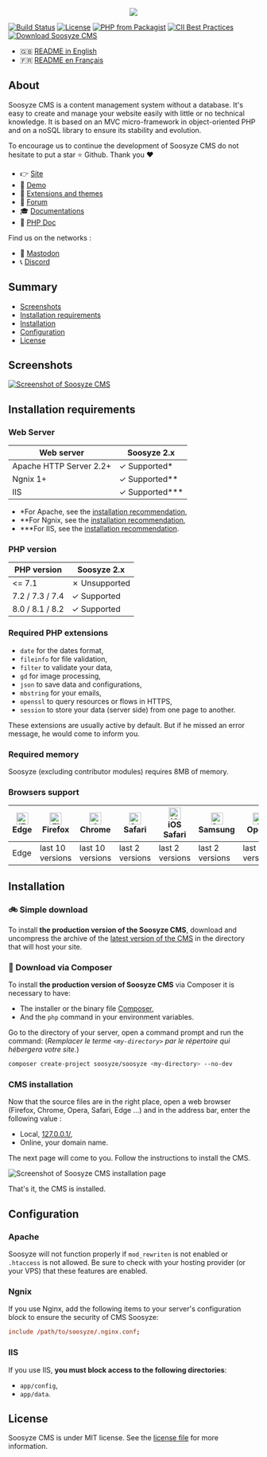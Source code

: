 <p align="center"><a href="https://soosyze.com/" rel="noopener" target="_blank"><img src="https://soosyze.com/assets/files/logo/soosyze-name.png"></a></p>

[![Build Status](https://github.com/soosyze/soosyze/workflows/Tests/badge.svg?branch=master)](https://github.com/soosyze/soosyze/actions?query=branch:master "Tests")
[![License](https://img.shields.io/github/license/soosyze/soosyze.svg)](https://github.com/soosyze/soosyze/blob/master/LICENSE "LICENSE")
[![PHP from Packagist](https://img.shields.io/badge/PHP-%3E%3D7.2-%238892bf)](/README.md#version-php "PHP version 7.2 minimum")
[![CII Best Practices](https://bestpractices.coreinfrastructure.org/projects/4102/badge)](https://bestpractices.coreinfrastructure.org/projects/4102)
[![Download Soosyze CMS](https://img.shields.io/badge/download-releases%20latest-blue.svg)](https://github.com/soosyze/soosyze/releases/latest/download/soosyze.zip "Download Soosyze CMS")

- :gb: [README in English](README.md)
- :fr: [README en Français](README_fr.md)

## About

Soosyze CMS is a content management system without a database.
It's easy to create and manage your website easily with little or no technical knowledge.
It is based on an MVC micro-framework in object-oriented PHP and on a noSQL library to ensure its stability and evolution.

To encourage us to continue the development of Soosyze CMS do not hesitate to put a star :star: Github. Thank you :heart:

- :point_right: [Site](https://soosyze.com)
- :eyes: [Demo](https://demo.soosyze.com)
- :dizzy: [Extensions and themes](https://github.com/soosyze-extension)
- :speech_balloon: [Forum](https://community.soosyze.com)
- :mortar_board: [Documentations](https://github.com/soosyze/documentations)
- :green_book: [PHP Doc](https://api.soosyze.com)

Find us on the networks :

- :busts_in_silhouette: [Mastodon](https://mamot.fr/@soosyze)
- :telephone_receiver: [Discord](https://discordapp.com/invite/parFfTt)

## Summary

- [Screenshots](#screenshots)
- [Installation requirements](#installation-requirements)
- [Installation](#installation)
- [Configuration](#configuration)
- [License](#license)

## Screenshots

[![Screenshot of Soosyze CMS](https://soosyze.com/assets/files/screen/devices-accueil.png)](https://soosyze.com/#screenshot)

## Installation requirements

### Web Server

| Web server              | Soosyze 2.x       |
| ----------------------- | ----------------- |
| Apache HTTP Server 2.2+ | ✓ Supported\*     |
| Ngnix 1+                | ✓ Supported\*\*   |
| IIS                     | ✓ Supported\*\*\* |

- \*For Apache, see the [installation recommendation](#apache),
- \*\*For Ngnix, see the [installation recommendation](#ngnix),
- \*\*\*For IIS, see the [installation recommendation](#iis).

### PHP version

| PHP version     | Soosyze 2.x   |
| --------------- | ------------- |
| <= 7.1          | ✗ Unsupported |
| 7.2 / 7.3 / 7.4 | ✓ Supported   |
| 8.0 / 8.1 / 8.2 | ✓ Supported   |

### Required PHP extensions

- `date` for the dates format,
- `fileinfo` for file validation,
- `filter` to validate your data,
- `gd` for image processing,
- `json` to save data and configurations,
- `mbstring` for your emails,
- `openssl` to query resources or flows in HTTPS,
- `session` to store your data (server side) from one page to another.

These extensions are usually active by default. But if he missed an error message, he would come to inform you.

### Required memory

Soosyze (excluding contributor modules) requires 8MB of memory.

### Browsers support

| [<img src="https://raw.githubusercontent.com/alrra/browser-logos/master/src/edge/edge_48x48.png" alt="IE / Edge" width="24px" height="24px" />](http://godban.github.io/browsers-support-badges/)<br/> Edge | [<img src="https://raw.githubusercontent.com/alrra/browser-logos/master/src/firefox/firefox_48x48.png" alt="Firefox" width="24px" height="24px" />](http://godban.github.io/browsers-support-badges/)<br/>Firefox | [<img src="https://raw.githubusercontent.com/alrra/browser-logos/master/src/chrome/chrome_48x48.png" alt="Chrome" width="24px" height="24px" />](http://godban.github.io/browsers-support-badges/)<br/>Chrome | [<img src="https://raw.githubusercontent.com/alrra/browser-logos/master/src/safari/safari_48x48.png" alt="Safari" width="24px" height="24px" />](http://godban.github.io/browsers-support-badges/)<br/>Safari | [<img src="https://raw.githubusercontent.com/alrra/browser-logos/master/src/safari-ios/safari-ios_48x48.png" alt="iOS Safari" width="24px" height="24px" />](http://godban.github.io/browsers-support-badges/)<br/>iOS Safari | [<img src="https://raw.githubusercontent.com/alrra/browser-logos/master/src/samsung-internet/samsung-internet_48x48.png" alt="Samsung" width="24px" height="24px" />](http://godban.github.io/browsers-support-badges/)<br/>Samsung | [<img src="https://raw.githubusercontent.com/alrra/browser-logos/master/src/opera/opera_48x48.png" alt="Opera" width="24px" height="24px" />](http://godban.github.io/browsers-support-badges/)<br/>Opera |
| --------- | --------- | --------- | --------- | --------- | --------- | --------- |
| Edge| last 10 versions| last 10 versions| last 2 versions| last 2 versions| last 2 versions| last 2 versions |

## Installation

### :bike: Simple download

To install **the production version of the Soosyze CMS**, download and uncompress the archive of the [latest version of the CMS](https://github.com/soosyze/soosyze/releases/latest/download/soosyze.zip) in the directory that will host your site.

### :car: Download via Composer

To install **the production version of Soosyze CMS** via Composer it is necessary to have:

- The installer or the binary file [Composer](https://getcomposer.org/download/),
- And the `php` command in your environment variables.

Go to the directory of your server, open a command prompt and run the command:
(_Remplacer le terme `<my-directory>` par le répertoire qui hébergera votre site._)

```sh
composer create-project soosyze/soosyze <my-directory> --no-dev
```

### CMS installation

Now that the source files are in the right place, open a web browser (Firefox, Chrome, Opera, Safari, Edge ...) and in the address bar, enter the following value :

- Local, [127.0.0.1/<my-directory>](http://127.0.0.1/<my-directory>),
- Online, your domain name.

The next page will come to you. Follow the instructions to install the CMS.

![Screenshot of Soosyze CMS installation page](https://soosyze.com/assets/files/screen/install-desktop.png)

That's it, the CMS is installed.

## Configuration

### Apache

Soosyze will not function properly if `mod_rewriten` is not enabled or `.htaccess` is not allowed. Be sure to check with your hosting provider (or your VPS) that these features are enabled.

### Ngnix

If you use Nginx, add the following items to your server's configuration block to ensure the security of CMS Soosyze:

```conf
include /path/to/soosyze/.nginx.conf;
```

### IIS

If you use IIS, **you must block access to the following directories**:

- `app/config`,
- `app/data`.

## License

Soosyze CMS is under MIT license. See the [license file](https://github.com/soosyze/soosyze/blob/master/LICENSE) for more information.
